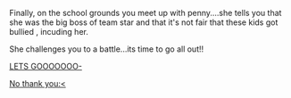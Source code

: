 Finally, on the school grounds you meet up with penny....she tells you that she was the big boss of team star and that it's not fair that these kids got bullied , incuding her.

She challenges you to a battle...its time to go all out!!

[LETS GOOOOOOO-](Penny-defeat.md)

[No thank you:<](Team-star-defeat.md)